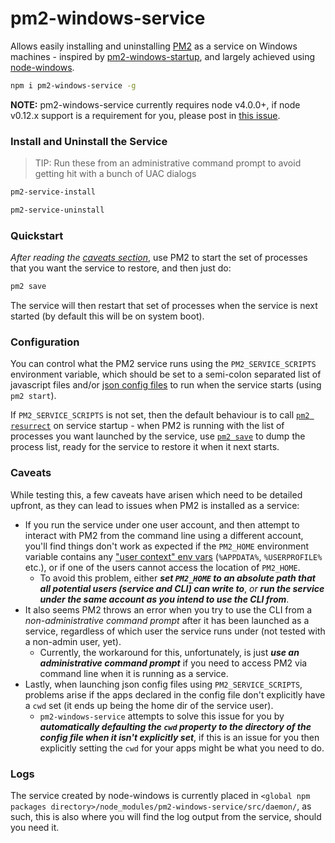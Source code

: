# pm2-windows-service

Allows easily installing and uninstalling [PM2](https://github.com/Unitech/PM2/) as a service on Windows machines - inspired by [pm2-windows-startup](https://github.com/marklagendijk/node-pm2-windows-startup), and largely achieved using [node-windows](https://github.com/coreybutler/node-windows).

```sh
npm i pm2-windows-service -g
```

**NOTE:** pm2-windows-service currently requires node v4.0.0+, if node v0.12.x support is a requirement for you, please post in [this issue](https://github.com/jon-hall/pm2-windows-service/issues/2).

### Install and Uninstall the Service
> TIP: Run these from an administrative command prompt to avoid getting hit with a bunch of UAC dialogs

```sh
pm2-service-install

pm2-service-uninstall
```

### Quickstart
*After reading the [caveats section](#caveats)*, use PM2 to start the set of processes that you want the service to restore, and then just do:
```sh
pm2 save
```
The service will then restart that set of processes when the service is next started (by default this will be on system boot).

### Configuration
You can control what the PM2 service runs using the `PM2_SERVICE_SCRIPTS` environment variable, which should be set to a semi-colon separated list of javascript files and/or [json config files](http://pm2.keymetrics.io/docs/usage/application-declaration/) to run when the service starts (using `pm2 start`).

If `PM2_SERVICE_SCRIPTS` is not set, then the default behaviour is to call [`pm2 resurrect`](http://pm2.keymetrics.io/docs/usage/pm2-doc-single-page/#related-commands) on service startup - when PM2 is running with the list of processes you want launched by the service, use [`pm2 save`](http://pm2.keymetrics.io/docs/usage/pm2-doc-single-page/#related-commands) to dump the process list, ready for the service to restore it when it next starts.

### **Caveats**
While testing this, a few caveats have arisen which need to be detailed upfront, as they can lead to issues when PM2 is installed as a service:
  - If you run the service under one user account, and then attempt to interact with PM2 from the command line using a different account, you'll find things don't work as expected if the `PM2_HOME` environment variable contains any ["user context" env vars](https://technet.microsoft.com/en-us/library/cc749104.aspx#BKMK_2) (`%APPDATA%`, `%USERPROFILE%` etc.), or if one of the users cannot access the location of `PM2_HOME`.
    - To avoid this problem, either ***set `PM2_HOME` to an absolute path that all potential users (service and CLI) can write to***, *or* ***run the service under the same account as you intend to use the CLI from***.
  - It also seems PM2 throws an error when you try to use the CLI from a *non-administrative command prompt* after it has been launched as a service, regardless of which user the service runs under (not tested with a non-admin user, yet).
    - Currently, the workaround for this, unfortunately, is just ***use an administrative command prompt*** if you need to access PM2 via command line when it is running as a service.
  - Lastly, when launching json config files using `PM2_SERVICE_SCRIPTS`, problems arise if the apps declared in the config file don't explicitly have a `cwd` set (it ends up being the home dir of the service user).
    - `pm2-windows-service` attempts to solve this issue for you by ***automatically defaulting the `cwd` property to the directory of the config file when it isn't explicitly set***, if this is an issue for you then explicitly setting the `cwd` for your apps might be what you need to do.

### Logs

The service created by node-windows is currently placed in `<global npm packages directory>/node_modules/pm2-windows-service/src/daemon/`, as such, this is also where you will find the log output from the service, should you need it.
